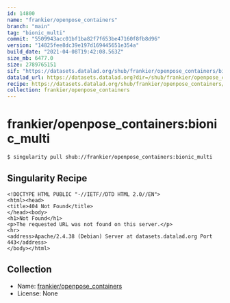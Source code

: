 ```yaml
---
id: 14800
name: "frankier/openpose_containers"
branch: "main"
tag: "bionic_multi"
commit: "5509943acc01bf1ba82f7f653be47160f8fb8d96"
version: "14825fee8dc39e197d169445651e354a"
build_date: "2021-04-08T19:42:08.563Z"
size_mb: 6477.0
size: 2789765151
sif: "https://datasets.datalad.org/shub/frankier/openpose_containers/bionic_multi/2021-04-08-5509943a-14825fee/14825fee8dc39e197d169445651e354a.sif"
datalad_url: https://datasets.datalad.org?dir=/shub/frankier/openpose_containers/bionic_multi/2021-04-08-5509943a-14825fee/
recipe: https://datasets.datalad.org/shub/frankier/openpose_containers/bionic_multi/2021-04-08-5509943a-14825fee/Singularity
collection: frankier/openpose_containers
---
```


# frankier/openpose_containers:bionic_multi

```bash
$ singularity pull shub://frankier/openpose_containers:bionic_multi
```

## Singularity Recipe

```singularity
<!DOCTYPE HTML PUBLIC "-//IETF//DTD HTML 2.0//EN">
<html><head>
<title>404 Not Found</title>
</head><body>
<h1>Not Found</h1>
<p>The requested URL was not found on this server.</p>
<hr>
<address>Apache/2.4.38 (Debian) Server at datasets.datalad.org Port 443</address>
</body></html>
```

## Collection

 - Name: [frankier/openpose_containers](https://github.com/frankier/openpose_containers)
 - License: None

